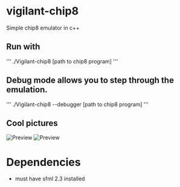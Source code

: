 # vigilant-chip8
Simple chip8 emulator in c++

## Run with
'''
./Vigilant-chip8 [path to chip8 program]
'''
## Debug mode allows you to step through the emulation.
'''
./Vigilant-chip8 --debugger [path to chip8 program]
'''
## Cool pictures
![Preview](http://i.imgur.com/qv9BhMa.png "Space Invaders!")
![Preview](http://i.imgur.com/l9u89xx.png "C8")

# Dependencies
* must have sfml 2.3 installed
